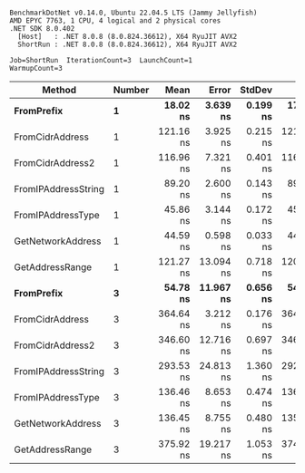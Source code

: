 ```

BenchmarkDotNet v0.14.0, Ubuntu 22.04.5 LTS (Jammy Jellyfish)
AMD EPYC 7763, 1 CPU, 4 logical and 2 physical cores
.NET SDK 8.0.402
  [Host]   : .NET 8.0.8 (8.0.824.36612), X64 RyuJIT AVX2
  ShortRun : .NET 8.0.8 (8.0.824.36612), X64 RyuJIT AVX2

Job=ShortRun  IterationCount=3  LaunchCount=1  
WarmupCount=3  

```
| Method              | Number | Mean      | Error     | StdDev   | Min       | Max       | Gen0   | Allocated |
|-------------------- |------- |----------:|----------:|---------:|----------:|----------:|-------:|----------:|
| **FromPrefix**          | **1**      |  **18.02 ns** |  **3.639 ns** | **0.199 ns** |  **17.90 ns** |  **18.25 ns** | **0.0007** |      **56 B** |
| FromCidrAddress     | 1      | 121.16 ns |  3.925 ns | 0.215 ns | 121.01 ns | 121.40 ns | 0.0012 |     112 B |
| FromCidrAddress2    | 1      | 116.96 ns |  7.321 ns | 0.401 ns | 116.61 ns | 117.39 ns | 0.0013 |     112 B |
| FromIPAddressString | 1      |  89.20 ns |  2.600 ns | 0.143 ns |  89.04 ns |  89.32 ns | 0.0006 |      56 B |
| FromIPAddressType   | 1      |  45.86 ns |  3.144 ns | 0.172 ns |  45.66 ns |  45.98 ns | 0.0010 |      88 B |
| GetNetworkAddress   | 1      |  44.59 ns |  0.598 ns | 0.033 ns |  44.56 ns |  44.62 ns | 0.0007 |      56 B |
| GetAddressRange     | 1      | 121.27 ns | 13.094 ns | 0.718 ns | 120.82 ns | 122.10 ns | 0.0019 |     168 B |
| **FromPrefix**          | **3**      |  **54.78 ns** | **11.967 ns** | **0.656 ns** |  **54.34 ns** |  **55.54 ns** | **0.0020** |     **168 B** |
| FromCidrAddress     | 3      | 364.64 ns |  3.212 ns | 0.176 ns | 364.49 ns | 364.83 ns | 0.0038 |     336 B |
| FromCidrAddress2    | 3      | 346.60 ns | 12.716 ns | 0.697 ns | 346.00 ns | 347.37 ns | 0.0038 |     336 B |
| FromIPAddressString | 3      | 293.53 ns | 24.813 ns | 1.360 ns | 292.35 ns | 295.02 ns | 0.0019 |     168 B |
| FromIPAddressType   | 3      | 136.46 ns |  8.653 ns | 0.474 ns | 136.03 ns | 136.97 ns | 0.0031 |     264 B |
| GetNetworkAddress   | 3      | 136.45 ns |  8.755 ns | 0.480 ns | 135.91 ns | 136.83 ns | 0.0019 |     168 B |
| GetAddressRange     | 3      | 375.92 ns | 19.217 ns | 1.053 ns | 374.86 ns | 376.97 ns | 0.0057 |     504 B |
